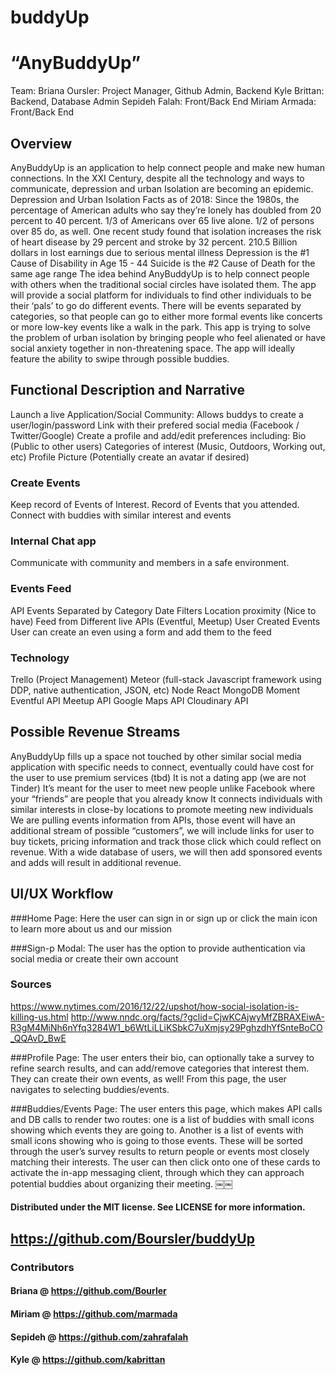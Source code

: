 # buddyUp

# “AnyBuddyUp”

Team:
Briana Oursler: Project Manager, Github Admin, Backend
Kyle Brittan: Backend, Database Admin
Sepideh Falah: Front/Back End
Miriam Armada: Front/Back End

## Overview

AnyBuddyUp is an application to help connect people and make new human connections. In the XXI Century, despite all the technology and ways to communicate, depression and urban Isolation are becoming an epidemic.
Depression and Urban Isolation Facts as of 2018:
Since the 1980s, the percentage of American adults who say they’re lonely has doubled from 20 percent to 40 percent.
1/3 of Americans over 65 live alone.
1/2 of persons over 85 do, as well.
One recent study found that isolation increases the risk of heart disease by 29 percent and stroke by 32 percent.
210.5 Billion dollars in lost earnings due to serious mental illness
Depression is the #1 Cause of Disability in Age 15 - 44
Suicide is the #2 Cause of Death for the same age range
The idea behind AnyBuddyUp is to help connect people with others when the traditional social circles have isolated them. 
The app will provide a social platform for individuals to find other individuals to be their ‘pals’ to go do different events. There will be events separated by categories, so that people can go to either more formal events like concerts or more low-key events like a walk in the park. This app is trying to solve the problem of urban isolation by bringing people who feel alienated or have social anxiety together in non-threatening space. The app will ideally feature the ability to swipe through possible buddies.

## Functional Description and Narrative

Launch a live Application/Social Community:
Allows buddys to create a user/login/password
Link with their prefered social media (Facebook / Twitter/Google)
Create a profile and add/edit preferences including:
Bio (Public to other users)
Categories of interest (Music, Outdoors, Working out, etc)
Profile Picture (Potentially create an avatar if desired)

### Create Events 
Keep record of Events of Interest.
Record of Events that you attended.
Connect with buddies with similar interest and events
### Internal Chat app
Communicate with community and members in a safe environment.

### Events Feed 
API Events
Separated by Category 
Date Filters
Location proximity (Nice to have)
Feed from Different live APIs (Eventful, Meetup)
User Created Events
User can create an even using a form and add them to the feed

### Technology
Trello (Project Management)
Meteor (full-stack Javascript framework using DDP, native authentication, JSON, etc)
Node
React
MongoDB
Moment
Eventful API 
Meetup API 
Google Maps API
Cloudinary API

## Possible Revenue Streams

AnyBuddyUp fills up a space not touched by other similar social media application with specific needs to connect, eventually could have cost for the user to use premium services (tbd)
It is not a dating app (we are not Tinder)
It’s meant for the user to meet new people unlike Facebook where your “friends” are people that you already know
It connects individuals with similar interests in close-by locations to promote meeting new individuals
We are pulling events information from APIs, those event will have an additional stream of possible “customers”, we will include links for user to buy tickets, pricing information and track those click which could reflect on revenue.
With a wide database of users, we will then add sponsored events and adds will result in additional revenue.

## UI/UX Workflow
###Home Page: 
Here the user can sign in or sign up or click the main icon to learn more about us and our mission

###Sign-p Modal: 
The user has the option to provide authentication via social media or create their own account


### Sources
https://www.nytimes.com/2016/12/22/upshot/how-social-isolation-is-killing-us.html
http://www.nndc.org/facts/?gclid=CjwKCAjwyMfZBRAXEiwA-R3gM4MiNh6nYfq3284W1_b6WtLiLLiKSbkC7uXmjsy29PghzdhYfSnteBoCO_QQAvD_BwE

###Profile Page: 
The user enters their bio, can optionally take a survey to refine search results, and can add/remove categories that interest them. They can create their own events, as well! From this page, the user navigates to selecting buddies/events.

###Buddies/Events Page: 
The user enters this page, which makes API calls and DB calls to render two routes: one is a list of buddies with small icons showing which events they are going to. Another is a list of events with small icons showing who is going to those events. These will be sorted through the user’s survey results to return people or events most closely matching their interests. The user can then click onto one of these cards to activate the in-app messaging client, through which they can approach potential buddies about organizing their meeting. 
￼￼
#### Distributed under the MIT license. See LICENSE for more information.

## https://github.com/Boursler/buddyUp

### Contributors
#### Briana @ https://github.com/Bourler

#### Miriam @ https://github.com/marmada

#### Sepideh @ https://github.com/zahrafalah

#### Kyle @ https://github.com/kabrittan
